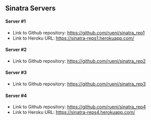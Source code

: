 ## Sinatra Servers

#### Server #1
- Link to Github repository: https://github.com/rueni/sinatra_rep1
- Link to Heroku URL: https://sinatra-reps1.herokuapp.com/

#### Server #2
- Link to Github repository: https://github.com/rueni/sinatra_rep2

#### Server #3
- Link to Github repository: https://github.com/rueni/sinatra_rep3

#### Server #4
- Link to Github repository: https://github.com/rueni/sinatra_rep4
- Link to Heroku URL: https://sinatra-reps4.herokuapp.com/

